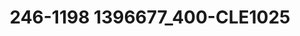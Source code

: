 ---
title: 246-1198 1396677_400-CLE1025
image: 246-1198 1396677_400-CLE1025.jpg
brand: outlet-sposo
layout: vestito
---